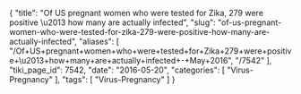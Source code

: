 {
    "title": "Of US pregnant women who were tested for Zika, 279 were positive \u2013 how many are actually infected",
    "slug": "of-us-pregnant-women-who-were-tested-for-zika-279-were-positive-how-many-are-actually-infected",
    "aliases": [
        "/Of+US+pregnant+women+who+were+tested+for+Zika+279+were+positive+\u2013+how+many+are+actually+infected+-+May+2016",
        "/7542"
    ],
    "tiki_page_id": 7542,
    "date": "2016-05-20",
    "categories": [
        "Virus-Pregnancy"
    ],
    "tags": [
        "Virus-Pregnancy"
    ]
}
